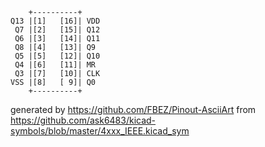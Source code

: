 

	    +----------+
	Q13 |[1]   [16]| VDD
	 Q7 |[2]   [15]| Q12
	 Q6 |[3]   [14]| Q11
	 Q8 |[4]   [13]| Q9
	 Q5 |[5]   [12]| Q10
	 Q4 |[6]   [11]| MR
	 Q3 |[7]   [10]| CLK
	VSS |[8]   [ 9]| Q0
	    +----------+


generated by https://github.com/FBEZ/Pinout-AsciiArt from https://github.com/ask6483/kicad-symbols/blob/master/4xxx_IEEE.kicad_sym